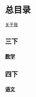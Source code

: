 #  总目录
[关于我](about.md)

## 三下

### [数学](./learning/三下/math.md)

## 四下

### [语文](./learning/四下/chinese.md)


